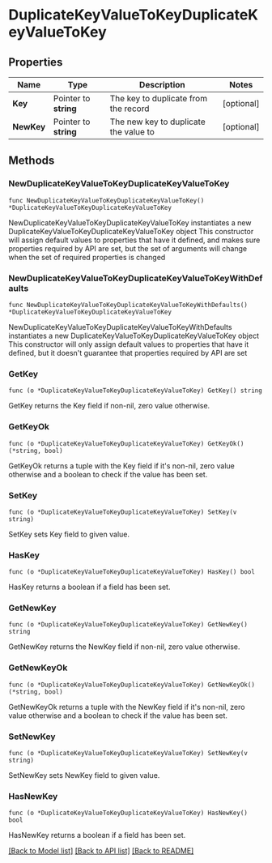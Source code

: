 # DuplicateKeyValueToKeyDuplicateKeyValueToKey

## Properties

Name | Type | Description | Notes
------------ | ------------- | ------------- | -------------
**Key** | Pointer to **string** | The key to duplicate from the record | [optional] 
**NewKey** | Pointer to **string** | The new key to duplicate the value to | [optional] 

## Methods

### NewDuplicateKeyValueToKeyDuplicateKeyValueToKey

`func NewDuplicateKeyValueToKeyDuplicateKeyValueToKey() *DuplicateKeyValueToKeyDuplicateKeyValueToKey`

NewDuplicateKeyValueToKeyDuplicateKeyValueToKey instantiates a new DuplicateKeyValueToKeyDuplicateKeyValueToKey object
This constructor will assign default values to properties that have it defined,
and makes sure properties required by API are set, but the set of arguments
will change when the set of required properties is changed

### NewDuplicateKeyValueToKeyDuplicateKeyValueToKeyWithDefaults

`func NewDuplicateKeyValueToKeyDuplicateKeyValueToKeyWithDefaults() *DuplicateKeyValueToKeyDuplicateKeyValueToKey`

NewDuplicateKeyValueToKeyDuplicateKeyValueToKeyWithDefaults instantiates a new DuplicateKeyValueToKeyDuplicateKeyValueToKey object
This constructor will only assign default values to properties that have it defined,
but it doesn't guarantee that properties required by API are set

### GetKey

`func (o *DuplicateKeyValueToKeyDuplicateKeyValueToKey) GetKey() string`

GetKey returns the Key field if non-nil, zero value otherwise.

### GetKeyOk

`func (o *DuplicateKeyValueToKeyDuplicateKeyValueToKey) GetKeyOk() (*string, bool)`

GetKeyOk returns a tuple with the Key field if it's non-nil, zero value otherwise
and a boolean to check if the value has been set.

### SetKey

`func (o *DuplicateKeyValueToKeyDuplicateKeyValueToKey) SetKey(v string)`

SetKey sets Key field to given value.

### HasKey

`func (o *DuplicateKeyValueToKeyDuplicateKeyValueToKey) HasKey() bool`

HasKey returns a boolean if a field has been set.

### GetNewKey

`func (o *DuplicateKeyValueToKeyDuplicateKeyValueToKey) GetNewKey() string`

GetNewKey returns the NewKey field if non-nil, zero value otherwise.

### GetNewKeyOk

`func (o *DuplicateKeyValueToKeyDuplicateKeyValueToKey) GetNewKeyOk() (*string, bool)`

GetNewKeyOk returns a tuple with the NewKey field if it's non-nil, zero value otherwise
and a boolean to check if the value has been set.

### SetNewKey

`func (o *DuplicateKeyValueToKeyDuplicateKeyValueToKey) SetNewKey(v string)`

SetNewKey sets NewKey field to given value.

### HasNewKey

`func (o *DuplicateKeyValueToKeyDuplicateKeyValueToKey) HasNewKey() bool`

HasNewKey returns a boolean if a field has been set.


[[Back to Model list]](../README.md#documentation-for-models) [[Back to API list]](../README.md#documentation-for-api-endpoints) [[Back to README]](../README.md)


